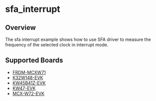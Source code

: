 # sfa_interrupt

## Overview

The sfa interrupt example shows how to use SFA driver to measure the frequency of the selected
clock in interrupt mode.

## Supported Boards
- [FRDM-MCXW71](../../../_boards/frdmmcxw71/driver_examples/sfa/interrupt/example_board_readme.md)
- [K32W148-EVK](../../../_boards/k32w148evk/driver_examples/sfa/interrupt/example_board_readme.md)
- [KW45B41Z-EVK](../../../_boards/kw45b41zevk/driver_examples/sfa/interrupt/example_board_readme.md)
- [KW47-EVK](../../../_boards/kw47evk/driver_examples/sfa/interrupt/example_board_readme.md)
- [MCX-W72-EVK](../../../_boards/mcxw72evk/driver_examples/sfa/interrupt/example_board_readme.md)
